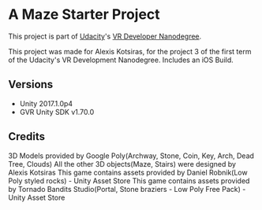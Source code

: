 # A Maze Starter Project

This project is part of [Udacity](https://www.udacity.com "Udacity - Be in demand")'s [VR Developer Nanodegree](https://www.udacity.com/course/vr-developer-nanodegree--nd017).

This project was made for Alexis Kotsiras, for the project 3 of the first term of the Udacity's VR Development Nanodegree.
Includes an iOS Build.

## Versions
- Unity 2017.1.0p4
- GVR Unity SDK v1.70.0

## Credits
3D Models provided by Google Poly(Archway, Stone, Coin, Key, Arch, Dead Tree, Clouds)
All the other 3D objects(Maze, Stairs) were designed by Alexis Kotsiras
This game contains assets provided by Daniel Robnik(Low Poly styled rocks) - Unity Asset Store
This game contains assets provided by Tornado Bandits Studio(Portal, Stone braziers - Low Poly Free Pack) - Unity Asset Store

